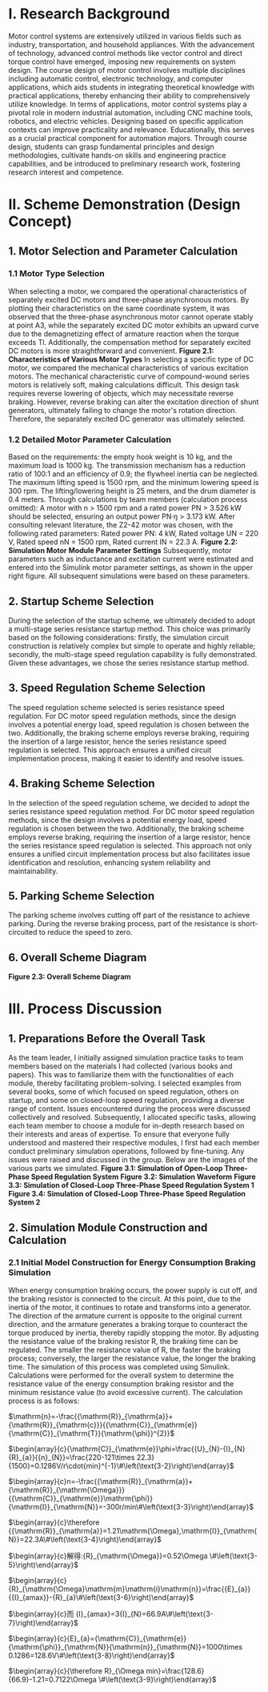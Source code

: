 # I. Research Background

Motor control systems are extensively utilized in various fields such as industry, transportation, and household appliances. With the advancement of technology, advanced control methods like vector control and direct torque control have emerged, imposing new requirements on system design. The course design of motor control involves multiple disciplines including automatic control, electronic technology, and computer applications, which aids students in integrating theoretical knowledge with practical applications, thereby enhancing their ability to comprehensively utilize knowledge. In terms of applications, motor control systems play a pivotal role in modern industrial automation, including CNC machine tools, robotics, and electric vehicles. Designing based on specific application contexts can improve practicality and relevance. Educationally, this serves as a crucial practical component for automation majors. Through course design, students can grasp fundamental principles and design methodologies, cultivate hands-on skills and engineering practice capabilities, and be introduced to preliminary research work, fostering research interest and competence.

# II. Scheme Demonstration (Design Concept)

## 1. Motor Selection and Parameter Calculation

### 1.1 Motor Type Selection

When selecting a motor, we compared the operational characteristics of separately excited DC motors and three-phase asynchronous motors. By plotting their characteristics on the same coordinate system, it was observed that the three-phase asynchronous motor cannot operate stably at point A3, while the separately excited DC motor exhibits an upward curve due to the demagnetizing effect of armature reaction when the torque exceeds Tl. Additionally, the compensation method for separately excited DC motors is more straightforward and convenient.
**Figure 2.1: Characteristics of Various Motor Types**
In selecting a specific type of DC motor, we compared the mechanical characteristics of various excitation motors. The mechanical characteristic curve of compound-wound series motors is relatively soft, making calculations difficult. This design task requires reverse lowering of objects, which may necessitate reverse braking. However, reverse braking can alter the excitation direction of shunt generators, ultimately failing to change the motor's rotation direction.
Therefore, the separately excited DC generator was ultimately selected.

### 1.2 Detailed Motor Parameter Calculation

Based on the requirements: the empty hook weight is 10 kg, and the maximum load is 1000 kg. The transmission mechanism has a reduction ratio of 100:1 and an efficiency of 0.9; the flywheel inertia can be neglected. The maximum lifting speed is 1500 rpm, and the minimum lowering speed is 300 rpm. The lifting/lowering height is 25 meters, and the drum diameter is 0.4 meters.
Through calculations by team members (calculation process omitted):
A motor with n > 1500 rpm and a rated power PN > 3.526 kW should be selected, ensuring an output power PN·ŋ > 3.173 kW.
After consulting relevant literature, the Z2-42 motor was chosen, with the following rated parameters:
Rated power PN: 4 kW, Rated voltage UN = 220 V, Rated speed nN = 1500 rpm, Rated current IN = 22.3 A.
**Figure 2.2: Simulation Motor Module Parameter Settings**
Subsequently, motor parameters such as inductance and excitation current were estimated and entered into the Simulink motor parameter settings, as shown in the upper right figure. All subsequent simulations were based on these parameters.

## 2. Startup Scheme Selection

During the selection of the startup scheme, we ultimately decided to adopt a multi-stage series resistance startup method. This choice was primarily based on the following considerations: firstly, the simulation circuit construction is relatively complex but simple to operate and highly reliable; secondly, the multi-stage speed regulation capability is fully demonstrated. Given these advantages, we chose the series resistance startup method.

## 3. Speed Regulation Scheme Selection

The speed regulation scheme selected is series resistance speed regulation. For DC motor speed regulation methods, since the design involves a potential energy load, speed regulation is chosen between the two. Additionally, the braking scheme employs reverse braking, requiring the insertion of a large resistor, hence the series resistance speed regulation is selected. This approach ensures a unified circuit implementation process, making it easier to identify and resolve issues.

## 4. Braking Scheme Selection

In the selection of the speed regulation scheme, we decided to adopt the series resistance speed regulation method. For DC motor speed regulation methods, since the design involves a potential energy load, speed regulation is chosen between the two. Additionally, the braking scheme employs reverse braking, requiring the insertion of a large resistor, hence the series resistance speed regulation is selected. This approach not only ensures a unified circuit implementation process but also facilitates issue identification and resolution, enhancing system reliability and maintainability.

## 5. Parking Scheme Selection

The parking scheme involves cutting off part of the resistance to achieve parking. During the reverse braking process, part of the resistance is short-circuited to reduce the speed to zero.

## 6. Overall Scheme Diagram

**Figure 2.3: Overall Scheme Diagram**

# III. Process Discussion

## 1. Preparations Before the Overall Task

As the team leader, I initially assigned simulation practice tasks to team members based on the materials I had collected (various books and papers). This was to familiarize them with the functionalities of each module, thereby facilitating problem-solving. I selected examples from several books, some of which focused on speed regulation, others on startup, and some on closed-loop speed regulation, providing a diverse range of content. Issues encountered during the process were discussed collectively and resolved. Subsequently, I allocated specific tasks, allowing each team member to choose a module for in-depth research based on their interests and areas of expertise. To ensure that everyone fully understood and mastered their respective modules, I first had each member conduct preliminary simulation operations, followed by fine-tuning. Any issues were raised and discussed in the group.
Below are the images of the various parts we simulated.
**Figure 3.1: Simulation of Open-Loop Three-Phase Speed Regulation System**
**Figure 3.2: Simulation Waveform**
**Figure 3.3: Simulation of Closed-Loop Three-Phase Speed Regulation System 1**
**Figure 3.4: Simulation of Closed-Loop Three-Phase Speed Regulation System 2**

## 2. Simulation Module Construction and Calculation

### 2.1 Initial Model Construction for Energy Consumption Braking Simulation

When energy consumption braking occurs, the power supply is cut off, and the braking resistor is connected to the circuit. At this point, due to the inertia of the motor, it continues to rotate and transforms into a generator. The direction of the armature current is opposite to the original current direction, and the armature generates a braking torque to counteract the torque produced by inertia, thereby rapidly stopping the motor. By adjusting the resistance value of the braking resistor R, the braking time can be regulated. The smaller the resistance value of R, the faster the braking process; conversely, the larger the resistance value, the longer the braking time. The simulation of this process was completed using Simulink.
Calculations were performed for the overall system to determine the resistance value of the energy consumption braking resistor and the minimum resistance value (to avoid excessive current). The calculation process is as follows:

$\mathrm{n}=-\frac{{\mathrm{R}}_{\mathrm{a}}+{\mathrm{R}}_{\mathrm{c}}}{{\mathrm{C}}_{\mathrm{e}}{\mathrm{C}}_{\mathrm{T}}{\mathrm{\phi}}^{2}}$

$\begin{array}{c}{\mathrm{C}}_{\mathrm{e}}\phi=\frac{{U}_{N}-{I}_{N}{R}_{a}}{{n}_{N}}=\frac{220-121\times 22.3}{1500}=0.1286V/r\cdot{min}^{-1}\#\left(\text{3-2}\right)\end{array}$

$\begin{array}{c}n=-\frac{{\mathrm{R}}_{\mathrm{a}}+{\mathrm{R}}_{\mathrm{\Omega}}}{{\mathrm{C}}_{\mathrm{e}}\mathrm{\phi}}{\mathrm{I}}_{\mathrm{N}}=-300r/min\#\left(\text{3-3}\right)\end{array}$

$\begin{array}{c}\therefore {{\mathrm{R}}_{\mathrm{a}}=1.21\mathrm{\Omega},\mathrm{I}}_{\mathrm{N}}=22.3A\#\left(\text{3-4}\right)\end{array}$

$\begin{array}{c}解得:{R}_{\mathrm{\Omega}}=0.52\Omega \#\left(\text{3-5}\right)\end{array}$

$\begin{array}{c}{R}_{\mathrm{\Omega}\mathrm{m}\mathrm{i}\mathrm{n}}=\frac{{E}_{a}}{{I}_{amax}}-{R}_{a}\#\left(\text{3-6}\right)\end{array}$

$\begin{array}{c}而 {I}_{amax}=3{I}_{N}=66.9A\#\left(\text{3-7}\right)\end{array}$

$\begin{array}{c}{E}_{a}={\mathrm{C}}_{\mathrm{e}}{\mathrm{\phi}}_{\mathrm{N}}{\mathrm{n}}_{\mathrm{N}}=1000\times 0.1286=128.6V\#\left(\text{3-8}\right)\end{array}$

$\begin{array}{c}{\therefore R}_{\Omega min}=\frac{128.6}{66.9}-1.21=0.7122\Omega \#\left(\text{3-9}\right)\end{array}$

